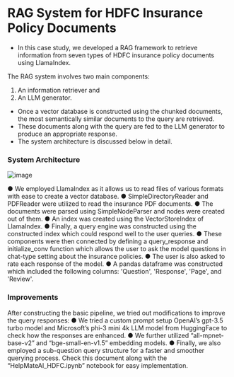 # RAG System for HDFC Insurance Policy Documents
- In this case study, we developed a RAG framework to retrieve information from seven types of HDFC insurance policy documents using LlamaIndex.

The RAG system involves two main components: 
1. An information retriever and
2. An LLM generator.
  
- Once a vector database is constructed using the chunked documents, the most semantically similar documents to the query are retrieved.
- These documents along with the query are fed to the LLM generator to produce an appropriate response.
- The system architecture is discussed below in detail.

### System Architecture

![image](https://github.com/user-attachments/assets/dbc4d2d0-0c1a-4ab2-9a5f-a91a4aa44ec3)

● We employed LlamaIndex as it allows us to read files of various formats with ease to create a vector database.
● SimpleDirectoryReader and PDFReader were utilized to read the insurance PDF documents.
● The documents were parsed using SimpleNodeParser and nodes were created out of them.
● An index was created using the VectorStoreIndex of LlamaIndex.
● Finally, a query engine was constructed using the constructed index which could respond well to the user queries.
● These components were then connected by defining a query_response and initialize_conv function which allows the user to ask the model questions in chat-type setting about the insurance policies.
● The user is also asked to rate each response of the model.
● A pandas dataframe was constructed which included the following columns: 'Question', 'Response', 'Page', and 'Review'.

### Improvements
After constructing the basic pipeline, we tried out modifications to improve the query responses:
● We tried a custom prompt setup OpenAI’s gpt-3.5 turbo model and Microsoft’s phi-3 mini 4k LLM model from HuggingFace to check how the responses are enhanced.
● We further utilized “all-mpnet-base-v2” and “bge-small-en-v1.5” embedding models.
● Finally, we also employed a sub-question query structure for a faster and smoother querying process.
Check this document along with the “HelpMateAI_HDFC.ipynb” notebook for easy implementation.

